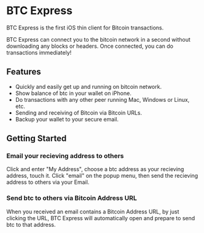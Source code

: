 BTC Express
===========

BTC Express is the first iOS thin client for Bitcoin transactions.

BTC Express can connect you to the bitcoin network in a second without downloading any blocks or headers. Once connected, you can do transactions immediately!

Features 
--------
* Quickly and easily get up and running on bitcoin network.
* Show balance of btc in your wallet on iPhone.
* Do transactions with any other peer running Mac, Windows or Linux, etc.
* Sending and receiving of Bitcoin via Bitcoin URLs. 
* Backup your wallet to your secure email.

Getting Started
---------------
### Email your recieving address to others

Click and enter "My Address", choose a btc address as your recieving address, touch it. Click "email" on the popup menu, then send the recieving address to others via your Email.

### Send btc to others via Bitcoin Address URL

When you received an email contains a Bitcoin Address URL, by just clicking the URL, BTC Express will automatically open and prepare to send btc to that address.
